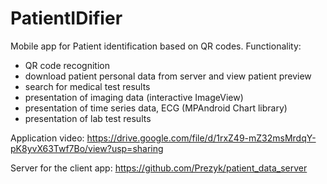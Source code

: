 # PatientIDifier
Mobile app for Patient identification based on QR codes.
Functionality:
- QR code recognition
- download patient personal data from server and view patient preview
- search for medical test results
- presentation of imaging data (interactive ImageView)
- presentation of time series data, ECG (MPAndroid Chart library)
- presentation of lab test results

Application video: https://drive.google.com/file/d/1rxZ49-mZ32msMrdqY-pK8yvX63Twf7Bo/view?usp=sharing

Server for the client app: https://github.com/Prezyk/patient_data_server
